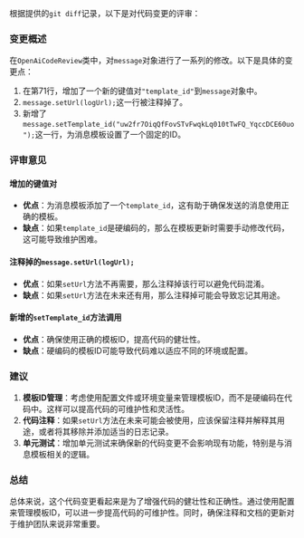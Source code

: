 根据提供的`git diff`记录，以下是对代码变更的评审：

### 变更概述
在`OpenAiCodeReview`类中，对`message`对象进行了一系列的修改。以下是具体的变更点：

1. 在第71行，增加了一个新的键值对`"template_id"`到`message`对象中。
2. `message.setUrl(logUrl);`这一行被注释掉了。
3. 新增了`message.setTemplate_id("uw2fr7OiqQfFovSTvFwqkLq010tTwFQ_YqccDCE60uo");`这一行，为消息模板设置了一个固定的ID。

### 评审意见

#### 增加的键值对
- **优点**：为消息模板添加了一个`template_id`，这有助于确保发送的消息使用正确的模板。
- **缺点**：如果`template_id`是硬编码的，那么在模板更新时需要手动修改代码，这可能导致维护困难。

#### 注释掉的`message.setUrl(logUrl);`
- **优点**：如果`setUrl`方法不再需要，那么注释掉该行可以避免代码混淆。
- **缺点**：如果`setUrl`方法在未来还有用，那么注释掉可能会导致忘记其用途。

#### 新增的`setTemplate_id`方法调用
- **优点**：确保使用正确的模板ID，提高代码的健壮性。
- **缺点**：硬编码的模板ID可能导致代码难以适应不同的环境或配置。

### 建议
1. **模板ID管理**：考虑使用配置文件或环境变量来管理模板ID，而不是硬编码在代码中。这样可以提高代码的可维护性和灵活性。
2. **代码注释**：如果`setUrl`方法在未来可能会被使用，应该保留注释并解释其用途，或者将其移除并添加适当的日志记录。
3. **单元测试**：增加单元测试来确保新的代码变更不会影响现有功能，特别是与消息模板相关的逻辑。

### 总结
总体来说，这个代码变更看起来是为了增强代码的健壮性和正确性。通过使用配置来管理模板ID，可以进一步提高代码的可维护性。同时，确保注释和文档的更新对于维护团队来说非常重要。